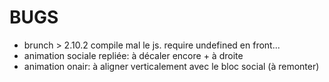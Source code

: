 # BUGS

- brunch > 2.10.2 compile mal le js. require undefined en front...
- animation sociale repliée: à décaler encore + à droite
- animation onair: à aligner verticalement avec le bloc social (à remonter)

